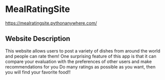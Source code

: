 # MealRatingSite
https://mealratingsite.pythonanywhere.com/

## Website Description
This website allows users to post a variety of dishes from around the world and people can rate them!
One surprising feature of this app is that it can compare your evaluation with the preferences of other users and make recommendations for you
Do many ratings as possible as you want, then you will find your favorite food!!
